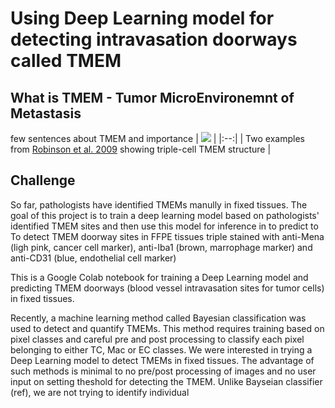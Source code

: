 # Using Deep Learning model for detecting intravasation doorways called TMEM
## What is TMEM - Tumor MicroEnvironemnt of Metastasis  
few sentences about TMEM and importance
| ![](https://github.com/ved-sharma/ZeroCostDL4Mic_Detecting_Metastasis_Doorways_in_Cancer/blob/24be5d5067de8a3f3ffc010c1b43f20d1a8b6efc/Files/TMEM_examples_github_v6.png) |
|:--:|
| Two examples from [Robinson et al. 2009](https://pubmed.ncbi.nlm.nih.gov/19318480/) showing triple-cell TMEM structure  |


## Challenge
So far, pathologists have identified TMEMs manully in fixed tissues. The goal of this project is to train a deep learning model based on pathologists' identified TMEM sites and then use this model for inference in to predict to To detect TMEM doorway sites in FFPE tissues triple stained with anti-Mena (ligh pink, cancer cell marker), anti-Iba1 (brown, marrophage marker) and anti-CD31 (blue, endothelial cell marker)

This is a Google Colab notebook for training a Deep Learning model and predicting TMEM doorways (blood vessel intravasation sites for tumor cells) in fixed tissues.


Recently, a machine learning method called Bayesian classification was used to detect and quantify TMEMs. This method requires training based on pixel classes and careful pre and post processing to classify each pixel belonging to either TC, Mac or EC classes. We were interested in trying a Deep Learning model to detect TMEMs in fixed tissues. The advantage of such methods is minimal to no pre/post processing of images and no user input on setting theshold for detecting the TMEM. Unlike Bayseian classifier (ref), we are not trying to identify individual 
